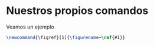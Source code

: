 # Nuestros propios comandos

Veamos un ejemplo

```latex
\newcommand{\figref}[1]{\figurename~\ref{#1}}
```
